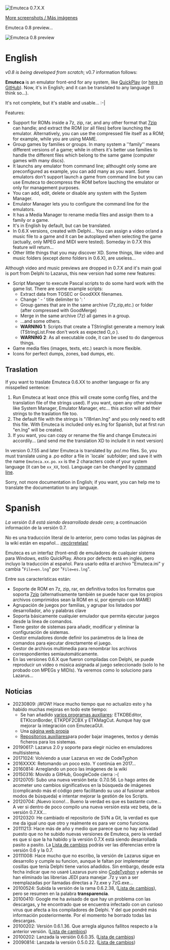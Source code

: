 ![Emuteca 0.7.X.X](../../wiki/img/0_7/GameManager.png)

[More screenshots / Más imágenes](https://chixpy.github.io/Emuteca/pages/Screenshots)

Emuteca 0.8 preview...

![Emuteca 0.8 preview](../../wiki/img/current/GameManager.png)

# English #
_v0.8 is being developed from scratch_; v0.7 information follows:

**Emuteca** is an emulator front-end for any system, like [QuickPlay](http://www.quickplayfrontend.com/) (or [here in GitHub](https://github.com/tonywoode/quickPlay)). Now, it's in English; and it can be translated to any language (I think so...).

It's not complete, but it's stable and usable... :-|

Features:
  * Support for ROMs inside a 7z, zip, rar, and any other format that [7zip](http://www.7-zip.org/) can handle; and extract the ROM (or all files) before launching the emulator. Alternatively, you can use the compressed file itself as a ROM; for example, while you are using MAME.
  * Group games by families or groups. In many system a ''family'' means different versions of a game; while in others it's better use families to handle the different files which belong to the same game (computer games with many discs).
  * It launchs any emulator from command line; althought only some are preconfigured as example, you can add many as you want. Some emulators don't support launch a game from command line but you can use Emuteca to decompress the ROM before lauching the emulator or only for management purposes.
  * You can add, edit, delete or disable any system with the System Manager.
  * Emulator Manager lets you to configure the command line for the emulators.
  * It has a Media Manager to rename media files and assign them to a family or a game.
  * It's in English by default, but can be translated.
  * In 0.6.X versions, created with Delphi... You can assign a video or/and a music file to a game and it can be autoplayed when selecting the game (actually, only MPEG and MIDI were tested). Someday in 0.7.X this feature will return...
  * Other little things that you may discover XD.
Some things, like video and music folders (except _demo_ folders in 0.6.X), are useless...

Although video and music previews are dropped in 0.7.X and it's main goal is port from Delphi to Lazarus, this new version had some new features:
  * Script Manager to execute Pascal scripts to do some hard work with the game list. There are some example scripts:
    * Extract data from TOSEC or GoodXXX filenames.
    * Change ' - ' title delimiter to ': '
    * Group games that are in the same archive (7z,zip,etc.) or folder (after compressed with GoodMerge)
    * Merge in the same archive (7z) all games in a group.
    * ...and some others.
    * **WARNING 1**: Scripts that create a TStringlist generate a memory leak (TStringList.Free don't work as expected O\_o ).
    * **WARNING 2**: As all executable code, it can be used to do dangerous things.
  * Game media files (images, texts, etc.) search is more flexible.
  * Icons for perfect dumps, zones, bad dumps, etc.

## Traslation ##
If you want to traslate Emuteca 0.6.XX to another language or fix any misspelled sentence:
  1. Run Emuteca at least once (this will create some config files, and the translation file of the strings used). If you want, open any other window like System Manager, Emulator Manager, etc... this action will add their strings to the traslation file too.
  1. The default file with the strings is "i18n\en.lng" and you only need to edit this file. With Emuteca is included only es.lng for Spanish, but at first run "en.lng" will be created.
  1. If you want, you can copy or rename the file and change Emuteca.ini accordily... (and send me the translation XD to include it in next version)

In version 0.7.55 and later Emuteca is translated by .po/.mo files. So, you must translate using a .po editor a file in ´locale´ subfolder; and save it with the name `Emuteca.xx.po`. `xx` is the 2 characters code of your system language (it can be `xx_XX`, too). Language can be changed by [command line](../../wiki/CommandLine).

Sorry, not more documentation in English; if you want, you can help me to translate the documentation to any languaje.

# Spanish #
_La versión 0.8 está siendo desarrollada desde cero_; a continuación información de la versión 0.7.

No es una traducción literal de lo anterior, pero como todas las páginas de la wiki están en español... [¡recórretelas!](../../wiki)

Emuteca es un interfaz (front-end) de emuladores de cualquier sistema para Windows, estilo QuickPlay. Ahora por defecto está en inglés, pero incluyo la traducción al español. Para usarlo edita el archivo "Emuteca.ini" y cambia "`File=en.lng`" por "`File=es.lng`".

Entre sus características están:
  * Soporte de ROM en 7z, zip, rar, en definitiva todos los formatos que soporta [7zip](http://www.7-zip.org/) (alternativamente también se puede hacer que los propios archivos comprimidos sean la ROM en sí, por ejemplo con MAME)
  * Agrupación de juegos por familias, y agrupar los listados por desarrollador, año y palabras clave
  * Soporta básicamente cualquier emulador que permita ejecutar juegos desde la línea de comandos.
  * Tiene gestor de sistemas para añadir, modificar y eliminar la configuración de sistemas.
  * Gestor emuladores donde definir los parámetros de la línea de comandos para ejecutar directamente el juego.
  * Gestor de archivos multimedia para renombrar los archivos correspondientes semiautomáticamente.
  * En las versiones 0.6.X que fueron compiladas con Delphi, se puede reproducir un vídeo o música asignada al juego seleccionado (solo lo he probado con MPEGs y MIDIs). Ya veremos como lo soluciono para Lazarus...

## Noticias ##
  * 20230809: ¡WOW! Hace mucho tiempo que no actualizo esto y ha habido muchas mejoras en todo este tiempo:
    * Se han añadido [varios programas auxiliares](https://github.com/Chixpy/Emuteca/tree/master/bin/Tools): ETKDBEditor, ETKIconBorder, ETKPDF2CBX y ETKMagCut. Aunque hay que mejorar la integración con EmutecaGUI.
    * Una [página web propia](https://chixpy.github.io/Emuteca/)
    * [Repositorios auxiliares](https://chixpy.github.io/Emuteca/pages/Media-Files.html)para poder bajar imagenes, textos y demás ficheros para los sistemas.
  * 20190617: Lazarus 2.0 y soporte para elegir núcleo en emuladores multisistema.
  * 20171024: Volviendo a usar Lazarus en vez de CodeTyphon
  * 2016XXXX: Retomando un poco esto. Y continúa en 2017...
  * 20160814: Arreglando un poco las imágenes de la wiki
  * 20150316: Movido a GitHub, GoogleCode cierra :-(
  * 20120705: Subo una nueva versión beta: 0.7.0.56. Lo hago antes de acometer uno cambios significativos en la búsqueda de imágenes (complicando más el código pero facilitando su uso al fusionar ambos modos de búsqueda) e intentar mejorar la gestión de los Scripts.
  * 20120704: ¡Nuevo icono!... Bueno la verdad es que es bastante cutre... A ver si dentro de poco compilo una nueva versión esta vez beta, de la versión 0.7.XX...
  * 20120320: He cambiado el repositorio de SVN a Git, la verdad es que me da igual uno que otro y realmente es para ver como funciona.
  * 20111213: Hace más de año y medio que parece que no hay actividad puesto que no he subido nuevas versiones de Emuteca, pero la verdad es que sí que la ha habido y la versión 0.7.X está siendo desarrollada pasito a pasito. La [Lista de cambios](../../wiki/Changes-List) podrás ver las diferencias entre la versión 0.6 y la 0.7.
  * 20111008: Hace mucho que no escribo, la versión de Lazarus sigue en desarrollo y cumple su funcion, aunque le faltan por implementar cosillas que tenía Delphi tiene varios añadidos. Sin embargo, desde esta fecha indicar que no usaré Lazarus puro sino [CodeTyphon](http://www.pilotlogic.com/sitejoom/index.php/codetyphon) y además se han eliminado las librerías JEDI para manejar .7z y van a ser reemplazadas por llamadas directas a 7z.exe y 7zG.exe...
  * 20100524: Subida la versión de la rama 0.6.2.38, ([Lista de cambios](../../wiki/Changes-List)), pero se resumen en la palabra **transparencia**.
  * 20100410: Google me ha avisado de que hay un problema con las descargas, y he encontrado que se encuentra infectado con un curioso virus que afecta a los compiladores de Delphi. Y del que pondré más información posteriormente. Por el momento he borrado todas las descargas.
  * 20100202: Versión 0.6.1.36. Que arregla algunos fallitos respecto a la anterior versión. ([Lista de cambios](../../wiki/Changes-List))
  * 20100202: Lanzada la versión 0.6.0.35. ([Lista de cambios](../../wiki/Changes-List))
  * 20090814: Lanzada la versión 0.5.0.22. ([Lista de cambios](../../wiki/Changes-List))
